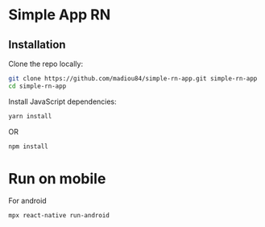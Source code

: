 # Simple App RN

## Installation

Clone the repo locally:

```sh
git clone https://github.com/madiou84/simple-rn-app.git simple-rn-app
cd simple-rn-app
```

Install JavaScript dependencies:

```sh
yarn install
```
OR
```sh
npm install
```

# Run on mobile

For android

```sh
mpx react-native run-android
```